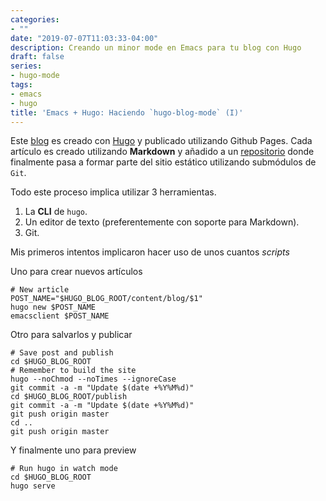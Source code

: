 ```yaml
---
categories:
- ""
date: "2019-07-07T11:03:33-04:00"
description: Creando un minor mode en Emacs para tu blog con Hugo
draft: false
series:
- hugo-mode
tags:
- emacs
- hugo
title: 'Emacs + Hugo: Haciendo `hugo-blog-mode` (I)'
---
```


Este [blog](https://yorodm.github.io) es creado con
[Hugo](https://gohugo.io) y publicado utilizando Github Pages. Cada
artículo es creado utilizando **Markdown** y añadido a un
[repositorio](https://github.com/yorodm/yorodm-site) donde finalmente
pasa a formar parte del sitio estático utilizando submódulos de `Git`.

Todo este proceso implica utilizar 3 herramientas.

1. La **CLI** de `hugo`.
2. Un editor de texto (preferentemente con soporte para Markdown).
3. Git.

Mis primeros intentos implicaron hacer uso de unos cuantos *scripts*

Uno para crear nuevos artículos

```shell
# New article
POST_NAME="$HUGO_BLOG_ROOT/content/blog/$1"
hugo new $POST_NAME
emacsclient $POST_NAME
```

Otro para salvarlos y publicar

```shell
# Save post and publish
cd $HUGO_BLOG_ROOT
# Remember to build the site
hugo --noChmod --noTimes --ignoreCase
git commit -a -m "Update $(date +%Y%M%d)"
cd $HUGO_BLOG_ROOT/publish
git commit -a -m "Update $(date +%Y%M%d)"
git push origin master
cd ..
git push origin master
```

Y finalmente uno para preview

```shell
# Run hugo in watch mode
cd $HUGO_BLOG_ROOT
hugo serve
```
